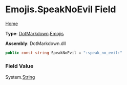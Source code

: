 # Emojis\.SpeakNoEvil Field

[Home](../../../README.md)

**Type**: [DotMarkdown](../../README.md)\.[Emojis](../README.md)

**Assembly**: DotMarkdown\.dll

```csharp
public const string SpeakNoEvil = ":speak_no_evil:"
```

### Field Value

System\.[String](https://docs.microsoft.com/en-us/dotnet/api/system.string)
